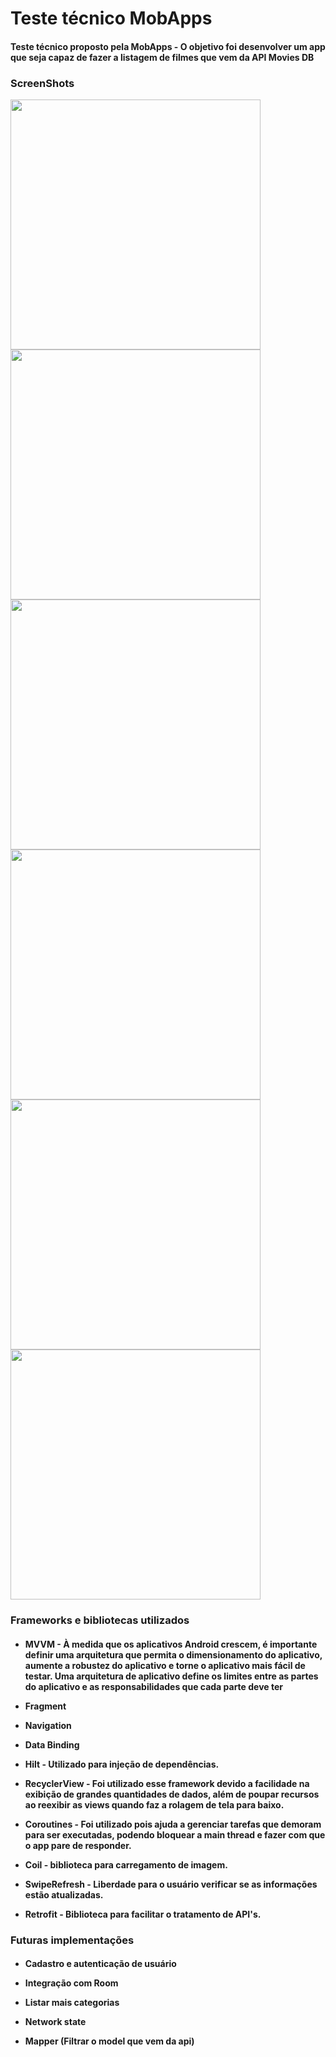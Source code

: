 <h1>Teste técnico MobApps</h1>

<h4> Teste técnico proposto pela MobApps - O objetivo foi desenvolver um app que seja capaz de fazer a listagem de filmes que vem da API Movies DB</h4>

<h3>ScreenShots</h3>

<img src="https://i.imgur.com/UHhRijV.png" height="400"> <img src="https://i.imgur.com/xURfyr2.png" height="400"> <img src="https://i.imgur.com/vJ9xi10.png" height="400"> <img src="https://i.imgur.com/RprcRdy.png" height="400"> <img src="https://i.imgur.com/OE8aajD.png" height="400"> <img src="https://i.imgur.com/oY7ZPPM.png" height="400">

<h3>Frameworks e bibliotecas utilizados</h3>

<h4>

- MVVM - À medida que os aplicativos Android crescem, é importante definir uma arquitetura que permita o dimensionamento do aplicativo, aumente a robustez do aplicativo e torne o aplicativo mais fácil de testar. Uma arquitetura de aplicativo define os limites entre as partes do aplicativo e as responsabilidades que cada parte deve ter

- Fragment

- Navigation

- Data Binding

- Hilt - Utilizado para injeção de dependências.
    
- RecyclerView - Foi utilizado esse framework devido a facilidade na exibição de grandes quantidades de dados, além de poupar recursos ao reexibir as views quando faz a rolagem de tela para baixo.

- Coroutines - Foi utilizado pois ajuda a gerenciar tarefas que demoram para ser executadas, podendo bloquear a main thread e fazer com que o app pare de responder.

- Coil - biblioteca para carregamento de imagem.

- SwipeRefresh - Liberdade para o usuário verificar se as informações estão atualizadas.

- Retrofit - Biblioteca para facilitar o tratamento de API's.

</h4>


<h3>Futuras implementações</h3>

<h4>

- Cadastro e autenticação de usuário
    
- Integração com Room

- Listar mais categorias

- Network state
    
- Mapper (Filtrar o model que vem da api)

</h4>
